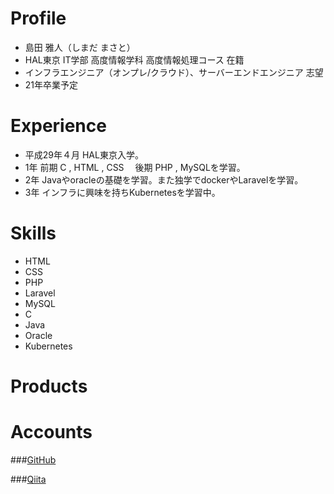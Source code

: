 # **Profile**

- 島田 雅人（しまだ まさと）
- HAL東京 IT学部 高度情報学科 高度情報処理コース 在籍
- インフラエンジニア（オンプレ/クラウド）、サーバーエンドエンジニア 志望
- 21年卒業予定



# **Experience**

- 平成29年４月 HAL東京入学。
- 1年 前期 C , HTML , CSS 　後期 PHP , MySQLを学習。
- 2年 Javaやoracleの基礎を学習。また独学でdockerやLaravelを学習。
- 3年 インフラに興味を持ちKubernetesを学習中。



# **Skills**

- HTML
- CSS
- PHP
- Laravel
- MySQL
- C
- Java
- Oracle
- Kubernetes



# **Products**



# **Accounts**

###[GitHub](https://github.com/ponsima)

###[Qiita](https://qiita.com/ponchiki)

